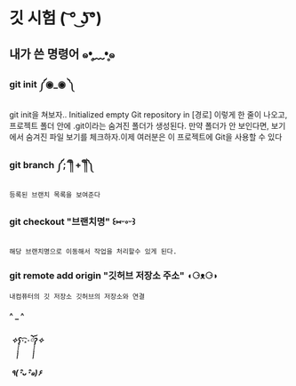 # 깃 시험 ( ͝° ͜ʖ͡°) 
  
## 내가 쓴 명령어 ๑•̥﹏•̥๑ 

### git init ༼◉_◉ ༽ 

git init을 쳐보자.. Initialized empty Git repository in [경로] 이렇게 한 줄이 나오고, 프로젝트 폴더 안에 .git이라는 숨겨진 폴더가 생성된다. 만약 폴더가 안 보인다면, 보기에서 숨겨진 파일 보기를 체크하자.이제 여러분은 이 프로젝트에 Git을 사용할 수 있다

### git branch ༼;´༎ຶ + ༎ຶ༽ 
	등록된 브랜치 목록을 보여준다

### git checkout "브랜치명" ꒰⑅ᵕ༚ᵕ꒱ 
	해당 브랜치명으로 이동해서 작업을 처리할수 있게 된다.

### git remote add origin "깃허브 저장소 주소" ◖⚆ᴥ⚆◗ 
	내컴퓨터의 깃 저장소 깃허브의 저장소와 연결 

#### ^ _ ^ 

#####   ✧ʕ̢̣̣̣̣̩̩̩̩·͡˔·ོɁ̡̣̣̣̣̩̩̩̩✧ 

#####  ٩(･ิᴗ･ิ๑)۶ 
